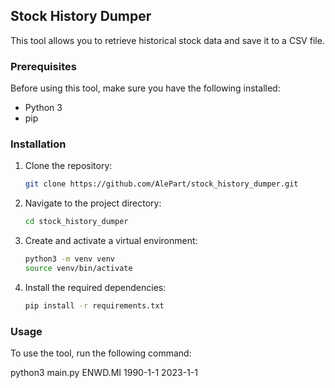 ## Stock History Dumper

This tool allows you to retrieve historical stock data and save it to a CSV file.

### Prerequisites

Before using this tool, make sure you have the following installed:

- Python 3
- pip

### Installation

1. Clone the repository:

    ```bash
    git clone https://github.com/AlePart/stock_history_dumper.git
    ```

2. Navigate to the project directory:

    ```bash
    cd stock_history_dumper
    ```

3. Create and activate a virtual environment:

    ```bash
    python3 -m venv venv
    source venv/bin/activate
    ```

4. Install the required dependencies:

    ```bash
    pip install -r requirements.txt
    ```

### Usage

To use the tool, run the following command:

python3 main.py ENWD.MI 1990-1-1 2023-1-1